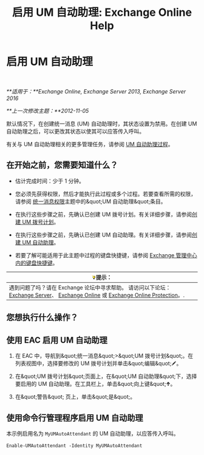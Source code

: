 ﻿---
title: '启用 UM 自动助理: Exchange Online Help'
TOCTitle: 启用 UM 自动助理
ms:assetid: 16667a8f-50ab-4bb8-9a05-0389511974b1
ms:mtpsurl: https://technet.microsoft.com/zh-cn/library/Aa996379(v=EXCHG.150)
ms:contentKeyID: 50489957
ms.date: 05/23/2018
mtps_version: v=EXCHG.150
ms.translationtype: MT
---

# 启用 UM 自动助理

 

_**适用于：**Exchange Online, Exchange Server 2013, Exchange Server 2016_

_**上一次修改主题：**2012-11-05_

默认情况下，在创建统一消息 (UM) 自动助理时，其状态设置为禁用。在创建 UM 自动助理之后，可以更改其状态以使其可以应答传入呼叫。

有关与 UM 自动助理相关的更多管理任务，请参阅 [UM 自动助理过程](um-auto-attendant-procedures-exchange-2013-help.md)。

## 在开始之前，您需要知道什么？

  - 估计完成时间：少于 1 分钟。

  - 您必须先获得权限，然后才能执行此过程或多个过程。若要查看所需的权限，请参阅 [统一消息权限](unified-messaging-permissions-exchange-2013-help.md)主题中的\&quot;UM 自动助理\&quot;条目。

  - 在执行这些步骤之前，先确认已创建 UM 拨号计划。有关详细步骤，请参阅[创建 UM 拨号计划](create-a-um-dial-plan-exchange-2013-help.md)。

  - 在执行这些步骤之前，先确认已创建 UM 自动助理。有关详细步骤，请参阅[创建 UM 自动助理](create-a-um-auto-attendant-exchange-2013-help.md)。

  - 若要了解可能适用于此主题中过程的键盘快捷键，请参阅 [Exchange 管理中心内的键盘快捷键](keyboard-shortcuts-in-the-exchange-admin-center-exchange-online-protection-help.md)。

<table>
<thead>
<tr class="header">
<th><img src="images/Bb124558.tip(EXCHG.150).gif" title="提示" alt="提示" />提示：</th>
</tr>
</thead>
<tbody>
<tr class="odd">
<td>遇到问题了吗？请在 Exchange 论坛中寻求帮助。 请访问以下论坛：<a href="https://go.microsoft.com/fwlink/p/?linkid=60612">Exchange Server</a>、 <a href="https://go.microsoft.com/fwlink/p/?linkid=267542">Exchange Online</a> 或 <a href="https://go.microsoft.com/fwlink/p/?linkid=285351">Exchange Online Protection</a>。.</td>
</tr>
</tbody>
</table>


## 您想执行什么操作？

## 使用 EAC 启用 UM 自动助理

1.  在 EAC 中，导航到\&quot;统一消息\&quot;\>\&quot;UM 拨号计划\&quot;。在列表视图中，选择要修改的 UM 拨号计划并单击\&quot;编辑\&quot;![编辑图标](images/Bb124582.6f53ccb2-1f13-4c02-bea0-30690e6ea71d(EXCHG.150).gif "编辑图标")。

2.  在\&quot;UM 拨号计划\&quot;页面上，在\&quot;UM 自动助理\&quot;下，选择要启用的 UM 自动助理。在工具栏上，单击\&quot;向上键\&quot;![向上键图标](images/JJ150576.1732c727-328b-4a1a-b84d-6d7252c7dcab(EXCHG.150).gif "向上键图标")。

3.  在\&quot;警告\&quot; 页上，单击\&quot;是\&quot;。

## 使用命令行管理程序启用 UM 自动助理

本示例启用名为 `MyUMAutoAttendant` 的 UM 自动助理，以应答传入呼叫。

    Enable-UMAutoAttendant -Identity MyUMAutoAttendant

